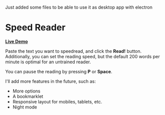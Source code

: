 Just added some files to be able to use it as desktop app with electron
# Speed Reader

[**Live Demo**](http://htmlpreview.github.com/?https://github.com/ofalvai/speed-reader/blob/master/speedreader.html)

Paste the text you want to speedread, and click the **Read!** button. Additionally, you can set the reading speed, but the default 200 words per minute is optimal for an untrained reader.

You can pause the reading by pressing **P** or **Space**.

I'll add more features in the future, such as:

- More options
- A bookmarklet
- Responsive layout for mobiles, tablets, etc.
- Night mode

